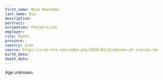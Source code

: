 ```yaml
---
first_name: Reza Kouchaki
last_name: Nia
description: 
portrait: 
occupation: Pediatrician
employer: 
city: Rasht
province: 
country: Iran
source: https://iran-hrm.com/index.php/2020/03/31/dozens-of-iranian-doctors-died-during-irans-coronavirus-crisis/
birth_date: 
death_date: 
---
```


Age unknown.